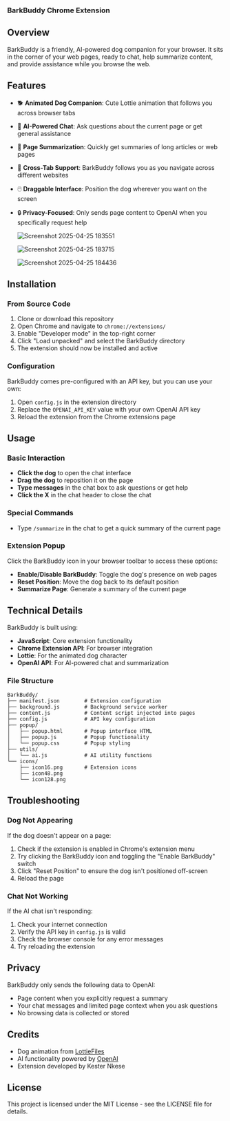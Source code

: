 ### BarkBuddy Chrome Extension

## Overview

BarkBuddy is a friendly, AI-powered dog companion for your browser. It sits in the corner of your web pages, ready to chat, help summarize content, and provide assistance while you browse the web.


## Features

- 🐕 **Animated Dog Companion**: Cute Lottie animation that follows you across browser tabs
- 💬 **AI-Powered Chat**: Ask questions about the current page or get general assistance
- 📝 **Page Summarization**: Quickly get summaries of long articles or web pages
- 🔄 **Cross-Tab Support**: BarkBuddy follows you as you navigate across different websites
- 🖱️ **Draggable Interface**: Position the dog wherever you want on the screen
- 🔒 **Privacy-Focused**: Only sends page content to OpenAI when you specifically request help

  ![Screenshot 2025-04-25 183551](https://github.com/user-attachments/assets/ea7a0852-3b91-4b7e-a974-cffb9e4dd671)

  ![Screenshot 2025-04-25 183715](https://github.com/user-attachments/assets/49283254-f880-4406-98ac-b4d412e319cc)

  ![Screenshot 2025-04-25 184436](https://github.com/user-attachments/assets/90760ea0-ec8c-4311-900b-d8ccac06e9c4)


## Installation

### From Source Code

1. Clone or download this repository
2. Open Chrome and navigate to `chrome://extensions/`
3. Enable "Developer mode" in the top-right corner
4. Click "Load unpacked" and select the BarkBuddy directory
5. The extension should now be installed and active


### Configuration

BarkBuddy comes pre-configured with an API key, but you can use your own:

1. Open `config.js` in the extension directory
2. Replace the `OPENAI_API_KEY` value with your own OpenAI API key
3. Reload the extension from the Chrome extensions page


## Usage

### Basic Interaction

- **Click the dog** to open the chat interface
- **Drag the dog** to reposition it on the page
- **Type messages** in the chat box to ask questions or get help
- **Click the X** in the chat header to close the chat


### Special Commands

- Type `/summarize` in the chat to get a quick summary of the current page


### Extension Popup

Click the BarkBuddy icon in your browser toolbar to access these options:

- **Enable/Disable BarkBuddy**: Toggle the dog's presence on web pages
- **Reset Position**: Move the dog back to its default position
- **Summarize Page**: Generate a summary of the current page


## Technical Details

BarkBuddy is built using:

- **JavaScript**: Core extension functionality
- **Chrome Extension API**: For browser integration
- **Lottie**: For the animated dog character
- **OpenAI API**: For AI-powered chat and summarization


### File Structure

```plaintext
BarkBuddy/
├── manifest.json        # Extension configuration
├── background.js        # Background service worker
├── content.js           # Content script injected into pages
├── config.js            # API key configuration
├── popup/
│   ├── popup.html       # Popup interface HTML
│   ├── popup.js         # Popup functionality
│   └── popup.css        # Popup styling
├── utils/
│   └── ai.js            # AI utility functions
└── icons/
    ├── icon16.png       # Extension icons
    ├── icon48.png
    └── icon128.png
```

## Troubleshooting

### Dog Not Appearing

If the dog doesn't appear on a page:

1. Check if the extension is enabled in Chrome's extension menu
2. Try clicking the BarkBuddy icon and toggling the "Enable BarkBuddy" switch
3. Click "Reset Position" to ensure the dog isn't positioned off-screen
4. Reload the page


### Chat Not Working

If the AI chat isn't responding:

1. Check your internet connection
2. Verify the API key in `config.js` is valid
3. Check the browser console for any error messages
4. Try reloading the extension


## Privacy

BarkBuddy only sends the following data to OpenAI:

- Page content when you explicitly request a summary
- Your chat messages and limited page context when you ask questions
- No browsing data is collected or stored


## Credits

- Dog animation from [LottieFiles](https://lottiefiles.com)
- AI functionality powered by [OpenAI](https://openai.com)
- Extension developed by Kester Nkese


## License

This project is licensed under the MIT License - see the LICENSE file for details.
